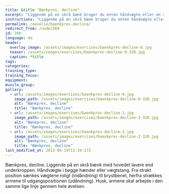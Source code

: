 ```yaml
---
title: &title "Bænkpres, decline"
excerpt: "Liggende på en skrå bænk bruger du enten håndvægte eller en vægtstang. Bevægelsen starter med strakte arme og vægten føres ned indtil albuerne er omkring 90 grader. Tilbage til udgangspunktet."
instructions: "Liggende på en skrå bænk bruger du enten håndvægte eller en vægtstang. Bevægelsen starter med strakte arme og vægten føres ned indtil albuerne er omkring 90 grader. Tilbage til udgangspunktet."
permalink: /oevelse/baenkpres-decline/
redirect_from: /node/260
id: 260
language: da
header:
  overlay_image: /assets/images/exercises/baenkpres-decline-0.jpg
  teaser: /assets/images/exercises/baenkpres-decline-0-320.jpg
  caption: *title
tags:
categories:
training_type: 
training_focus: 
equipment:
muscle_group:
gallery:
  - url: /assets/images/exercises/baenkpres-decline-0.jpg
    image_path: /assets/images/exercises/baenkpres-decline-0-320.jpg
    alt: "Bænkpres, decline"
    title: "Bænkpres, decline"
  - url: /assets/images/exercises/baenkpres-decline-1.jpg
    image_path: /assets/images/exercises/baenkpres-decline-1-320.jpg
    alt: "Bænkpres, decline"
    title: "Bænkpres, decline"
  - url: /assets/images/exercises/baenkpres-decline-2.jpg
    image_path: /assets/images/exercises/baenkpres-decline-2-320.jpg
    alt: "Bænkpres, decline"
    title: "Bænkpres, decline"
last_modified_at: 2011-04-19T11:34:17Z
---
```


Bænkpres, decline. Liggende på en skrå bænk med hovedet lavere end underkroppen. Håndvægte i begge hænder eller vægtstang. Fra strakt position sænkes vægtene roligt (indåndning) til brystbenet, herfra strækkes armene til udgangspositionen (udåndning). Husk, armene skal arbejde i den samme lige linje gennem hele øvelsen.
